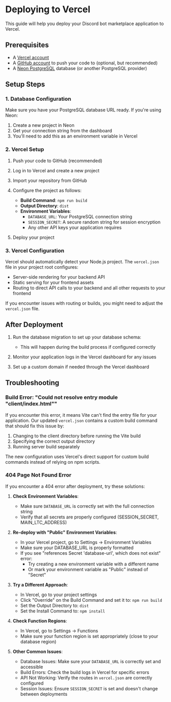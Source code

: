 # Deploying to Vercel

This guide will help you deploy your Discord bot marketplace application to Vercel.

## Prerequisites

- A [Vercel account](https://vercel.com/signup)
- A [GitHub account](https://github.com/signup) to push your code to (optional, but recommended)
- A [Neon PostgreSQL](https://neon.tech) database (or another PostgreSQL provider)

## Setup Steps

### 1. Database Configuration

Make sure you have your PostgreSQL database URL ready. If you're using Neon:

1. Create a new project in Neon
2. Get your connection string from the dashboard
3. You'll need to add this as an environment variable in Vercel

### 2. Vercel Setup

1. Push your code to GitHub (recommended)
2. Log in to Vercel and create a new project
3. Import your repository from GitHub
4. Configure the project as follows:

   - **Build Command**: `npm run build`
   - **Output Directory**: `dist` 
   - **Environment Variables**:
     - `DATABASE_URL`: Your PostgreSQL connection string
     - `SESSION_SECRET`: A secure random string for session encryption
     - Any other API keys your application requires

5. Deploy your project

### 3. Vercel Configuration

Vercel should automatically detect your Node.js project. The `vercel.json` file in your project root configures:

- Server-side rendering for your backend API
- Static serving for your frontend assets
- Routing to direct API calls to your backend and all other requests to your frontend

If you encounter issues with routing or builds, you might need to adjust the `vercel.json` file.

## After Deployment

1. Run the database migration to set up your database schema:
   - This will happen during the build process if configured correctly

2. Monitor your application logs in the Vercel dashboard for any issues

3. Set up a custom domain if needed through the Vercel dashboard

## Troubleshooting

### Build Error: "Could not resolve entry module "client/index.html""

If you encounter this error, it means Vite can't find the entry file for your application. 
Our updated `vercel.json` contains a custom build command that should fix this issue by:

1. Changing to the client directory before running the Vite build
2. Specifying the correct output directory
3. Running server build separately

The new configuration uses Vercel's direct support for custom build commands instead of relying on npm scripts.

### 404 Page Not Found Error

If you encounter a 404 error after deployment, try these solutions:

1. **Check Environment Variables**:
   - Make sure `DATABASE_URL` is correctly set with the full connection string
   - Verify that all secrets are properly configured (SESSION_SECRET, MAIN_LTC_ADDRESS)

2. **Re-deploy with "Public" Environment Variables**:
   - In your Vercel project, go to Settings → Environment Variables
   - Make sure your DATABASE_URL is properly formatted
   - If you see "references Secret 'database-url', which does not exist" error:
     - Try creating a new environment variable with a different name
     - Or mark your environment variable as "Public" instead of "Secret"

3. **Try a Different Approach**:
   - In Vercel, go to your project settings
   - Click "Override" on the Build Command and set it to: `npm run build`
   - Set the Output Directory to: `dist`
   - Set the Install Command to: `npm install`

4. **Check Function Regions**:
   - In Vercel, go to Settings → Functions
   - Make sure your function region is set appropriately (close to your database region)

5. **Other Common Issues**:
   - Database Issues: Make sure your `DATABASE_URL` is correctly set and accessible
   - Build Errors: Check the build logs in Vercel for specific errors
   - API Not Working: Verify the routes in `vercel.json` are correctly configured
   - Session Issues: Ensure `SESSION_SECRET` is set and doesn't change between deployments